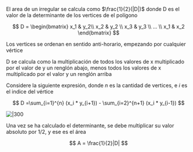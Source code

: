 
El area de un irregular se calcula como $\frac{1}{2}(|D|)$ donde D es el valor de la determinante de los vertices de el polígono  

$$
D = \begin{bmatrix}
x_1 & y_2\\
x_2 & y_2 \\
x_3 & y_3 \\
... \\
x_1 & x_2
\end{bmatrix}
$$


Los vertices se ordenan en sentido anti-horario, empezando por cualquier vértice

D se calcula como la multiplicación de todos los valores de x multiplicado por el valor de y un renglón abajo, menos todos los valores de x multiplicado por el valor y un renglón arriba

Considere la siguiente expresión, donde $n$ es la cantidad de vertices, e $i$ es el indice del vértice

$$
 D =\sum_{i=1}^{n} (x_i * y_{i+1}) - \sum_{i=2}^{n+1} (x_i * y_{i-1})
$$

![|300](https://study.com/cimages/videopreview/videopreview-full/kduwps36rs.jpg)

Una vez se ha calculado el determinante, se debe multiplicar su valor absoluto por 1/2, y ese es el área

$$
A = \frac{1}{2}|D|
$$
